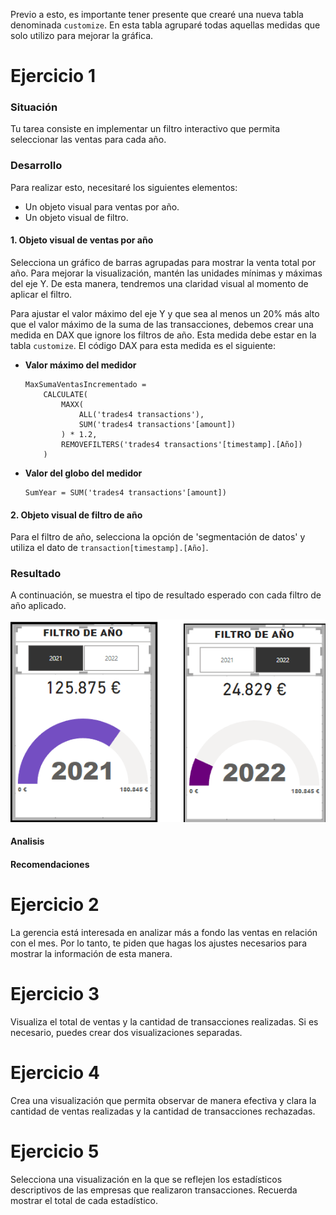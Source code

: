 Previo a esto, es importante tener presente que crearé una nueva tabla denominada `customize`. En esta tabla agruparé todas aquellas medidas que solo utilizo para mejorar la gráfica.

# Ejercicio 1

### Situación

Tu tarea consiste en implementar un filtro interactivo que permita seleccionar las ventas para cada año.

### Desarrollo

Para realizar esto, necesitaré los siguientes elementos:
- Un objeto visual para ventas por año.
- Un objeto visual de filtro.

#### 1. Objeto visual de ventas por año

Selecciona un gráfico de barras agrupadas para mostrar la venta total por año. Para mejorar la visualización, mantén las unidades mínimas y máximas del eje Y. De esta manera, tendremos una claridad visual al momento de aplicar el filtro.

Para ajustar el valor máximo del eje Y y que sea al menos un 20% más alto que el valor máximo de la suma de las transacciones, debemos crear una medida en DAX que ignore los filtros de año. Esta medida debe estar en la tabla `customize`. El código DAX para esta medida es el siguiente:

- **Valor máximo del medidor**
    ```DAX
    MaxSumaVentasIncrementado = 
        CALCULATE(
            MAXX(
                ALL('trades4 transactions'),
                SUM('trades4 transactions'[amount])
            ) * 1.2,
            REMOVEFILTERS('trades4 transactions'[timestamp].[Año])
        )
    ```

- **Valor del globo del medidor**
    ```DAX
    SumYear = SUM('trades4 transactions'[amount])
    ```

#### 2. Objeto visual de filtro de año

Para el filtro de año, selecciona la opción de 'segmentación de datos' y utiliza el dato de `transaction[timestamp].[Año]`.

### Resultado

A continuación, se muestra el tipo de resultado esperado con cada filtro de año aplicado.

![621](files_6/621.png)



#### **Analisis**

#### **Recomendaciones**



# Ejercicio 2
La gerencia está interesada en analizar más a fondo las ventas en relación con el mes. Por lo tanto, te piden que hagas los ajustes necesarios para mostrar la información de esta manera.

# Ejercicio 3
Visualiza el total de ventas y la cantidad de transacciones realizadas. Si es necesario, puedes crear dos visualizaciones separadas.

# Ejercicio 4
Crea una visualización que permita observar de manera efectiva y clara la cantidad de ventas realizadas y la cantidad de transacciones rechazadas.

# Ejercicio 5
Selecciona una visualización en la que se reflejen los estadísticos descriptivos de las empresas que realizaron transacciones. Recuerda mostrar el total de cada estadístico.
